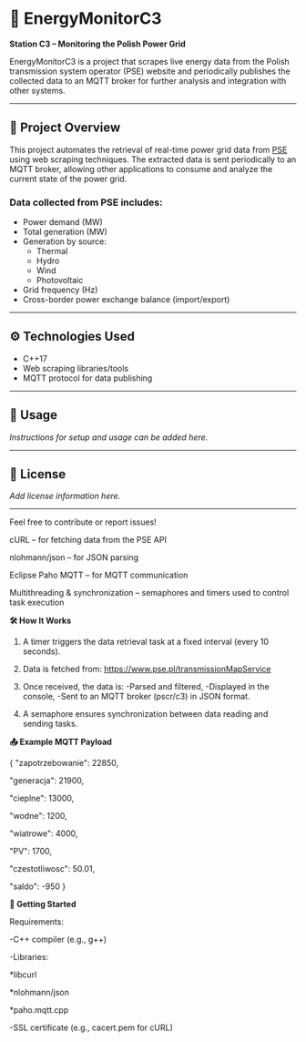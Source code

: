 # 🔌 EnergyMonitorC3

**Station C3 – Monitoring the Polish Power Grid**

EnergyMonitorC3 is a project that scrapes live energy data from the Polish transmission system operator (PSE) website and periodically publishes the collected data to an MQTT broker for further analysis and integration with other systems.

---

## 📌 Project Overview

This project automates the retrieval of real-time power grid data from [PSE](https://www.pse.pl) using web scraping techniques. The extracted data is sent periodically to an MQTT broker, allowing other applications to consume and analyze the current state of the power grid.

### Data collected from PSE includes:

- Power demand (MW)  
- Total generation (MW)  
- Generation by source:  
  - Thermal  
  - Hydro  
  - Wind  
  - Photovoltaic  
- Grid frequency (Hz)  
- Cross-border power exchange balance (import/export)  

---

## ⚙️ Technologies Used

- C++17  
- Web scraping libraries/tools  
- MQTT protocol for data publishing  

---

## 🚀 Usage

*Instructions for setup and usage can be added here.*

---

## 📄 License

*Add license information here.*

---

Feel free to contribute or report issues!


cURL – for fetching data from the PSE API

nlohmann/json – for JSON parsing

Eclipse Paho MQTT – for MQTT communication

Multithreading & synchronization – semaphores and timers used to control task execution


**🛠️ How It Works**

1. A timer triggers the data retrieval task at a fixed interval (every 10 seconds). 
2. Data is fetched from: https://www.pse.pl/transmissionMapService
3. Once received, the data is:
-Parsed and filtered,
-Displayed in the console,
-Sent to an MQTT broker (pscr/c3) in JSON format.

4. A semaphore ensures synchronization between data reading and sending tasks.


**📤 Example MQTT Payload**

{
  "zapotrzebowanie": 22850,
  
  "generacja": 21900,
  
  "cieplne": 13000,
  
  "wodne": 1200,
  
  "wiatrowe": 4000,
  
  "PV": 1700,
  
  "czestotliwosc": 50.01,
  
  "saldo": -950
}


**🚀 Getting Started**

Requirements:

-C++ compiler (e.g., g++)

-Libraries:

*libcurl

*nlohmann/json

*paho.mqtt.cpp

-SSL certificate (e.g., cacert.pem for cURL)
